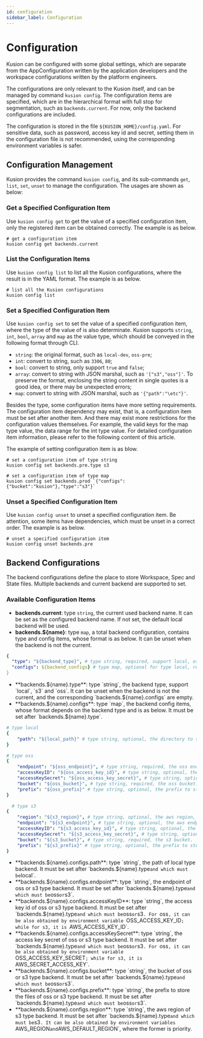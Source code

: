 ```yaml
---
id: configuration
sidebar_label: Configuration
---
```


# Configuration

Kusion can be configured with some global settings, which are separate from the AppConfiguration written by the application developers and the workspace configurations written by the platform engineers. 

The configurations are only relevant to the Kusion itself, and can be managed by command `kusion config`. The configuration items are specified, which are in the hierarchical format with full stop for segmentation, such as `backends.current`. For now, only the backend configurations are included.

The configuration is stored in the file `${KUSION_HOME}/config.yaml`. For sensitive data, such as password, access key id and secret, setting them in the configuration file is not recommended, using the corresponding environment variables is safer.  

## Configuration Management

Kusion provides the command `kusion config`, and its sub-commands `get`, `list`, `set`, `unset` to manage the configuration. The usages are shown as below:

### Get a Specified Configuration Item

Use `kusion config get` to get the value of a specified configuration item, only the registered item can be obtained correctly. The example is as below.

```shell
# get a configuration item
kusion config get backends.current
```

### List the Configuration Items

Use `kusion config list` to list all the Kusion configurations, where the result is in the YAML format. The example is as below.

```shell
# list all the Kusion configurations
kusion config list
```

### Set a Specified Configuration Item

Use `kusion config set` to set the value of a specified configuration item, where the type of the value of is also determinate. Kusion supports `string`, `int`, `bool`, `array` and `map` as the value type, which should be conveyed in the following format through CLI.

- `string`: the original format, such as `local-dev`, `oss-pre`;
- `int`: convert to string, such as `3306`, `80`;
- `bool`: convert to string, only support `true` and `false`;
- `array`: convert to string with JSON marshal, such as `'["s3","oss"]'`. To preserve the format, enclosing the string content in single quotes is a good idea, or there may be unexpected errors;
- `map`: convert to string with JSON marshal, such as `'{"path":"\etc"}'`.

Besides the type, some configuration items have more setting requirements. The configuration item dependency may exist, that is, a configuration item must be set after another item. And there may exist more restrictions for the configuration values themselves. For example, the valid keys for the map type value, the data range for the int type value. For detailed configuration item information, please refer to the following content of this article.

The example of setting configuration item is as blow.

```shell
# set a configuration item of type string
kusion config set backends.pre.type s3

# set a configuration item of type map
kusion config set backends.prod `{"configs":{"bucket":"kusion"},"type":"s3"}`
```

### Unset a Specified Configuration Item

Use `kusion config unset` to unset a specified configuration item. Be attention, some items have dependencies, which must be unset in a correct order. The example is as below.

```shell
# unset a specified configuration item
kusion config unset backends.pre
```

## Backend Configurations

The backend configurations define the place to store Workspace, Spec and State files. Multiple backends and current backend are supported to set.

### Available Configuration Items

- **backends.current**: type `string`, the current used backend name. It can be set as the configured backend name. If not set, the default local backend will be used.
- **backends.${name}**: type `map`, a total backend configuration, contains type and config items, whose format is as below. It can be unset when the backend is not the current.
```yaml
{
  "type": "${backend_type}", # type string, required, support local, oss, s3.
  "configs": ${backend_configs} # type map, optional for type local, required for the others, the specific keys depend on the type, refer to the description of backends.${name}.configs.
}
```
- **backends.${name}.type**: type `string`, the backend type, support `local`, `s3` and `oss`. It can be unset when the backend is not the current, and the corresponding `backends.${name}.configs` are empty.
- **backends.${name}.configs**: type `map`, the backend config items, whose format depends on the backend type and is as below. It must be set after `backends.${name}.type`.
```yaml
# type local
{
    "path": "${local_path}" # type string, optional, the directory to store the files. If  not set, use the default path ${KUSION_HOME}.
}

# type oss
{
    "endpoint": "${oss_endpoint}", # type string, required, the oss endpoint.
    "accessKeyID": "${oss_access_key_id}", # type string, optional, the oss access key id, which can be also obtained by environment variable OSS_ACCESS_KEY_ID.
    "accessKeySecret": "${oss_access_key_secret}", # type string, optional, the oss access key secret, which can be also obtained by environment variable OSS_ACCESS_KEY_SECRET
    "bucket": "${oss_bucket}", # type string, required, the oss bucket.
    "prefix": "${oss_prefix}" # type string, optional, the prefix to store the files.
}

  # type s3
{
    "region": "${s3_region}", # type string, optional, the aws region, which can be also obtained by environment variables AWS_REGION and AWS_DEFAULT_REGION.
    "endpoint": "${s3_endpoint}", # type string, optional, the aws endpoint.   
    "accessKeyID": "${s3_access_key_id}", # type string, optional, the aws access key id, which can be also obtained by environment variable AWS_ACCESS_KEY_ID.
    "accessKeySecret": "${s3_access_key_secret}", # type string, optional, the aws access key secret, which can be also obtained by environment variable AWS_SECRET_ACCESS_KEY
    "bucket": "${s3_bucket}", # type string, required, the s3 bucket.
    "prefix": "${s3_prefix}" # type string, optional, the prefix to store the files.
}
```
- **backends.${name}.configs.path**: type `string`, the path of local type backend. It must be set after `backends.${name}.type` and which must be `local`.
- **backends.${name}.configs.endpoint**: type `string`, the endpoint of oss or s3 type backend. It must be set after `backends.${name}.type` and which must be `oss` or `s3`. 
- **backends.${name}.configs.accessKeyID**: type `string`, the access key id of oss or s3 type backend. It must be set after `backends.${name}.type` and which must be `oss` or `s3`. For `oss`, it can be also obtained by environment variable `OSS_ACCESS_KEY_ID`; while for s3, it is `AWS_ACCESS_KEY_ID`.
- **backends.${name}.configs.accessKeySecret**: type `string`, the access key secret of oss or s3 type backend. It must be set after `backends.${name}.type` and which must be `oss` or `s3`. For `oss`, it can be also obtained by environment variable `OSS_ACCESS_KEY_SECRET`; while for s3, it is `AWS_SECRET_ACCESS_KEY`.
- **backends.${name}.configs.bucket**: type `string`, the bucket of oss or s3 type backend. It must be set after `backends.${name}.type` and which must be `oss` or `s3`. 
- **backends.${name}.configs.prefix**: type `string`, the prefix to store the files of oss or s3 type backend. It must be set after `backends.${name}.type` and which must be `oss` or `s3`. 
- **backends.${name}.configs.region**: type `string`, the aws region of s3 type backend. It must be set after `backends.${name}.type` and which must be `s3`. It can be also obtained by environment variables `AWS_REGION` and `AWS_DEFAULT_REGION`, where the former is priority.
